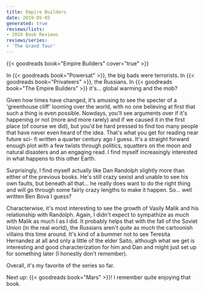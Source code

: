 ```yaml
---
title: Empire Builders
date: 2019-05-05
generated: true
reviews/lists:
- 2019 Book Reviews
reviews/series:
- 'The Grand Tour'
---
```

{{< goodreads book="Empire Builders" cover="true" >}}

In {{< goodreads book="Powersat" >}}, the big bads were terrorists. In {{< goodreads book="Privateers" >}}, the Russians. In {{< goodreads book="The Empire Builders" >}} it's... global warming and the mob?

Given how times have changed, it's amusing to see the specter of a 'greenhouse cliff' looming over the world, with no one believing at first that such a thing is even possible. Nowdays, you'll see arguments over if it's happening or not (more and more rarely) and if we caused it in the first place (of course we did), but you'd be hard pressed to find too many people that have never even heard of the idea. That's what you get for reading near future sci- fi written a quarter century ago I guess. It's a straight forward enough plot with a few twists through politics, squatters on the moon and natural disasters and an engaging read. I find myself increasingly interested in what happens to this other Earth.

<!--more-->

Surprisingly, I find myself actually like Dan Randolph slightly more than either of the previous books. He's still crazy sexist and unable to see his own faults, but beneath all that... he really does want to do the right thing and will go through some fairly crazy lengths to make it happen. So... well written Ben Bova I guess?

Characterwise, it's most interesting to see the growth of Vasily Malik and his relationship with Randolph. Again, I didn't expect to sympathize as much with Malik as much I as I did. It probably helps that with the fall of the Soviet Union (in the real world), the Russians aren't _quite_ as much the cartoonish villains this time around. It's kind of a bummer not to see Teresita Hernandez at all and only a little of the elder Saito, although what we get is interesting and good characterization for him and Dan and might just set up for something later (I honestly don't remember).

Overall, it's my favorite of the series so far.

Next up: {{< goodreads book="Mars" >}}! I remember quite enjoying that book.


